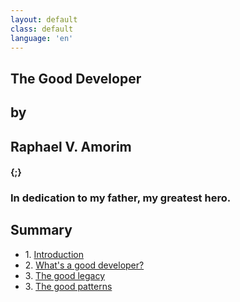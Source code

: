 ```yaml
---
layout: default
class: default
language: 'en'
---
```


<section id="main">
	<div class="content">
		<h1>The Good Developer</h1>
		<h2>by</h2>
		<h2>Raphael V. Amorim</h2>
		<h4 class="ico">{;}</h4>
	</div>
</section>

<section id="dedication">
	<div class="content">
		<h3>In dedication to my father, my greatest hero.</h3>
	</div>
</section>

<section id="summary">
	<div class="content">
		<h2>Summary</h2>
		<ul>
		<li>
			<span>1. <a href='introduction'>Introduction</a></span>
		</li>
		<li>
			<span>2. <a href='introduction'>What's a good developer?</a></span>
		</li>
		<li>
			<span>3. <a href='introduction'>The good legacy</a></span>
		</li>
		<li>
			<span>3. <a href='introduction'>The good patterns</a></span>
		</li>
	</div>
</section>

